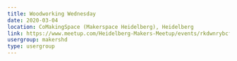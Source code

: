 ```yaml
---
title: Woodworking Wednesday
date: 2020-03-04
location: CoMakingSpace (Makerspace Heidelberg), Heidelberg
link: https://www.meetup.com/Heidelberg-Makers-Meetup/events/rkdwnrybcfbgb/
usergroup: makershd
type: usergroup
---
```

